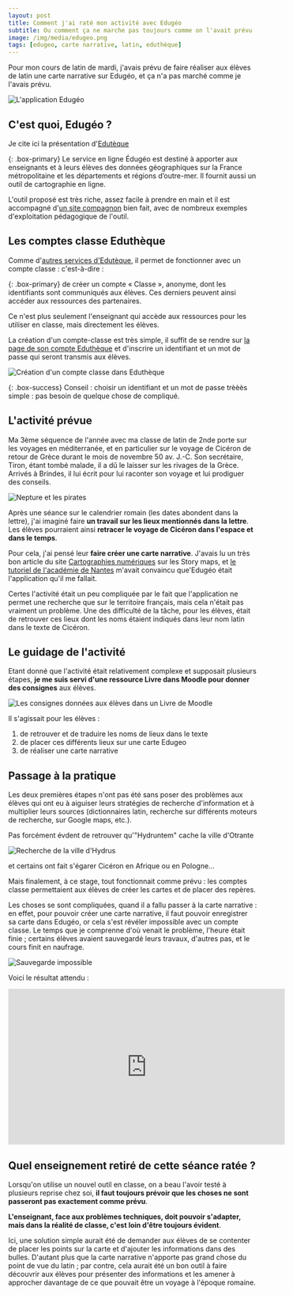 ```yaml
---
layout: post
title: Comment j'ai raté mon activité avec Edugéo  
subtitle: Ou comment ça ne marche pas toujours comme on l'avait prévu
image: /img/media/edugeo.png
tags: [edugeo, carte narrative, latin, eduthèque]
---
```


Pour mon cours de latin de mardi, j'avais prévu de faire réaliser aux élèves de latin une carte narrative sur Edugéo, et ça n'a pas marché comme je l'avais prévu.

![L'application Edugéo](/img/media/edugeo.png)

## C'est quoi, Edugéo ?

Je cite ici la présentation d'[Edutèque](https://www.edutheque.fr/utiliser/sciences-humaines-et-sociales/partenaire/ign-edugeo.html "Lien vers la présentation d'Edugéo sur Eduthèque")

{: .box-primary}
Le service en ligne Édugéo est destiné à apporter aux enseignants et à leurs élèves des données géographiques sur la France métropolitaine et les départements et régions d’outre-mer. Il fournit aussi un outil de cartographie en ligne.

L'outil proposé est très riche, assez facile à prendre en main et il est accompagné d'[un site compagnon](https://edugeo-site.ign.fr/ "Lien vers le site d'Edugéo") bien fait, avec de nombreux exemples d'exploitation pédagogique de l'outil.

## Les comptes classe Eduthèque

Comme d'[autres services d'Edutèque](https://www.edutheque.fr/actualite/article/des-comptes-classe-pour-vos-eleves-chez-11-partenaires.html "Lien vers la présentation des comptes classe dans Eduthèque"), il permet de fonctionner avec un compte classe : c'est-à-dire :

{: .box-primary}
de créer un compte « Classe », anonyme, dont les identifiants sont communiqués aux élèves. Ces derniers peuvent ainsi accéder aux ressources des partenaires.

Ce n'est plus seulement l'enseignant qui accède aux ressources pour les utiliser en classe, mais directement les élèves.

La création d'un compte-classe est très simple, il suffit de se rendre sur [la page de son compte Eduthèque](https://www.edutheque.fr/mon-compte.html "lien vers la page du compte Eduthèque") et d'inscrire un identifiant et un mot de passe qui seront transmis aux élèves.

![Création d'un compte classe dans Eduthèque](/img/media/compteClasse.png "Création d'un compte classe dans Eduthèque")

{: .box-success}
Conseil : choisir un identifiant et un mot de passe trèèès simple : pas besoin de quelque chose de compliqué.

## L'activité prévue

Ma 3ème séquence de l'année avec ma classe de latin de 2nde porte sur les voyages en méditerranée, et en particulier sur le voyage de Cicéron de retour de Grèce durant le mois de novembre 50 av. J.-C. Son secrétaire, Tiron, étant tombé malade, il a dû le laisser sur les rivages de la Grèce. Arrivés à Brindes, il lui écrit pour lui raconter son voyage et lui prodiguer des conseils.

![Nepture et les pirates](/img/media/Neptune_et_les_pirates.jpg "Neptune et les pirates, mosaïque romaine")

Après une séance sur le calendrier romain (les dates abondent dans la lettre), j'ai imaginé faire **un travail sur les lieux mentionnés dans la lettre**. Les élèves pourraient ainsi **retracer le voyage de Cicéron dans l'espace et dans le temps**.

Pour cela, j'ai pensé leur **faire créer une carte narrative**. J'avais lu un très bon article du site [Cartographies numériques](http://cartonumerique.blogspot.com/2018/11/les-story-maps-un-outil-de-narration.html "Lien vers l'article du site Cartographies numériques") sur les Story maps, et [le tutoriel de l'académie de Nantes](https://www.pedagogie.ac-nantes.fr/histoire-geographie-citoyennete/comment-faire-une-carte-narrative--1228429.kjsp "Lien vers le tutoriel sur les cartes narratives dans Edugéo") m'avait convaincu que'Edugéo était l'application qu'il me fallait.

Certes l'activité était un peu compliquée par le fait que l'application ne permet une recherche que sur le territoire français, mais cela n'était pas vraiment un problème. Une des difficulté de la tâche, pour les élèves, était de retrouver ces lieux dont les noms étaient indiqués dans leur nom latin dans le texte de Cicéron.

## Le guidage de l'activité

Etant donné que l'activité était relativement complexe et supposait plusieurs étapes, **je me suis servi d'une ressource Livre dans Moodle pour donner des consignes** aux élèves.

![Les consignes données aux élèves dans un Livre de Moodle](/img/media/consignesLivre.png)

Il s'agissait pour les élèves :
  1. de retrouver et de traduire les noms de lieux dans le texte
  2. de placer ces différents lieux sur une carte Edugeo
  3. de réaliser une carte narrative

## Passage à la pratique

Les deux premières étapes n'ont pas été sans poser des problèmes aux élèves qui ont eu à aiguiser leurs stratégies de recherche d'information et à multiplier leurs sources (dictionnaires latin, recherche sur différents moteurs de recherche, sur Google maps, etc.).

Pas forcément évdent de retrouver qu'"Hydruntem" cache la ville d'Otrante

![Recherche de la ville d'Hydrus](/img/media/hydruntem.png)

et certains ont fait s'égarer Cicéron en Afrique ou en Pologne...

Mais finalement, à ce stage, tout fonctionnait comme prévu : les comptes classe permettaient aux élèves de créer les cartes et de placer des repères.

Les choses se sont compliquées, quand il a fallu passer à la carte narrative : en effet, pour pouvoir créer une carte narrative, il faut pouvoir enregistrer sa carte dans Edugéo, or cela s'est révéler impossible avec un compte classe. Le temps que je comprenne d'où venait le problème, l'heure était finie ; certains élèves avaient sauvegardé leurs travaux, d'autres pas, et le cours finit en naufrage.

![Sauvegarde impossible](/img/media/edugeoFail.png "Le message d'erreur obtenu par les élèves quand ils essayaient de sauvegarder une carte avec un compte classe")

Voici le résultat attendu :

<iframe width="560" height="315" src="https://edugeo.ign.fr/carte-narrative/voir/a9423aad21be27996b2974e2435cfbea/Voyage_de_Ciceron" frameborder="0" marginheight="0" marginwidth="0"></iframe>

## Quel enseignement retiré de cette séance ratée ?

Lorsqu'on utilise un nouvel outil en classe, on a beau l'avoir testé à plusieurs reprise chez soi, **il faut toujours prévoir que les choses ne sont passeront pas exactement comme prévu**.

**L'enseignant, face aux problèmes techniques, doit pouvoir s'adapter, mais dans la réalité de classe, c'est loin d'être toujours évident**.

Ici, une solution simple aurait été de demander aux élèves de se contenter de placer les points sur la carte et d'ajouter les informations dans des bulles. D'autant plus que la carte narrative n'apporte pas grand chose du point de vue du latin ; par contre, cela aurait été un bon outil à faire découvrir aux élèves pour présenter des informations et les amener à approcher davantage de ce que pouvait être un voyage à l'époque romaine.  

